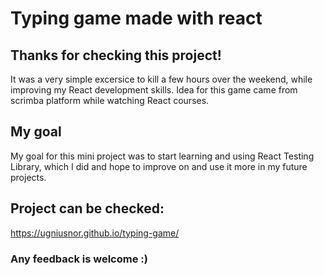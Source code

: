 # Typing game made with react

## Thanks for checking this project! 

It was a very simple excersice to kill a few hours over the weekend, while improving my React development skills.
Idea for this game came from scrimba platform while watching React courses.

## My goal
My goal for this mini project was to start learning and using React Testing Library, which I did and hope to improve on and use it more in my future projects.

## Project can be checked:
https://ugniusnor.github.io/typing-game/

### Any feedback is welcome :) 